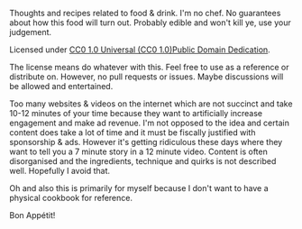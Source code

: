Thoughts and recipes related to food & drink. I'm no chef. No guarantees about how this food will turn out. Probably edible and won't kill ye, use your judgement.

Licensed under [CC0 1.0 Universal (CC0 1.0)Public Domain Dedication](https://creativecommons.org/publicdomain/zero/1.0/).

The license means do whatever with this. Feel free to use as a reference or distribute on. However, no pull requests or issues. Maybe discussions will be allowed and entertained.

Too many websites & videos on the internet which are not succinct and take 10-12 minutes of your time because they want to artificially increase engagement and make ad revenue. I'm not opposed to the idea and certain content does take a lot of time and it must be fiscally justified with sponsorship & ads. However it's getting ridiculous these days where they want to tell you a 7 minute story in a 12 minute video. Content is often disorganised and the ingredients, technique and quirks is not described well. Hopefully I avoid that.

Oh and also this is primarily for myself because I don't want to have a physical cookbook for reference.

Bon Appétit!
